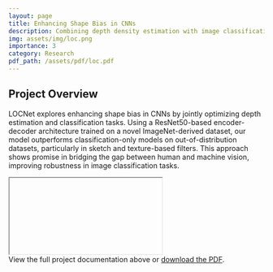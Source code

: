 ```yaml
---
layout: page
title: Enhancing Shape Bias in CNNs
description: Combining depth density estimation with image classification to enhance shape bias in CNNs.
img: assets/img/loc.png
importance: 3
category: Research
pdf_path: /assets/pdf/loc.pdf
---
```

## Project Overview

LOCNet explores enhancing shape bias in CNNs by jointly optimizing depth estimation and classification tasks. Using a ResNet50-based encoder-decoder architecture trained on a novel ImageNet-derived dataset, our model outperforms classification-only models on out-of-distribution datasets, particularly in sketch and texture-based filters. This approach shows promise in bridging the gap between human and machine vision, improving robustness in image classification tasks.

<div class="row mt-3">
    <div class="col-sm mt-3 mt-md-0">
        <div id="pdf-container" data-pdf-src="{{ page.pdf_path }}">
            <iframe id="pdf-viewer"></iframe>
        </div>
    </div>
</div>

<div class="caption">
    View the full project documentation above or <a href="{{ page.pdf_path }}" target="_blank">download the PDF</a>. 
</div>

<script src="{{ '/assets/js/pdfresize.js'}}"></script>
<link rel="stylesheet" href="{{ '/assets/css/pdfresize.css'}}">
<!-- ## External Link -->

<!-- For more information, visit the [project webpage]({{ page.webpage_link }}). -->